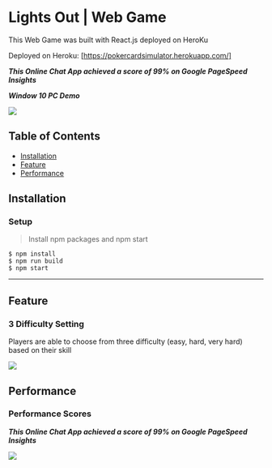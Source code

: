 # Lights Out | Web Game

This Web Game was built with React.js deployed on HeroKu

Deployed on Heroku: [https://pokercardsimulator.herokuapp.com/]

***This Online Chat App achieved a score of 99% on Google PageSpeed Insights***

***Window 10 PC Demo***

<img src="https://github.com/jeffylau50/LightsOutGame/blob/master/image/pcDemo.gif"/>


## Table of Contents

- [Installation](#installation)
- [Feature](#feature)
- [Performance](#Performance)

## Installation  
  
### Setup

> Install npm packages and npm start

```shell
$ npm install
$ npm run build
$ npm start

```

---

## Feature


### 3 Difficulty Setting

Players are able to choose from three difficulty (easy, hard, very hard) based on their skill

<img src="https://github.com/jeffylau50/LightsOutGame/blob/master/image/diffDemo.gif"/>


## Performance

### Performance Scores

***This Online Chat App achieved a score of 99% on Google PageSpeed Insights***

<img src="https://github.com/jeffylau50/LightsOutGame/blob/master/image/score1.PNG"/>
